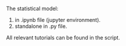 The statistical model:
1. in .ipynb file (jupyter environment).
2. standalone in .py file.

   
All relevant tutorials can be found in the script.
